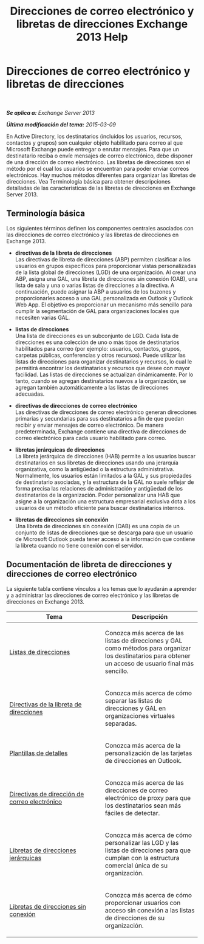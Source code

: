 ﻿---
title: 'Direcciones de correo electrónico y libretas de direcciones Exchange 2013 Help'
TOCTitle: Direcciones de correo electrónico y libretas de direcciones
ms:assetid: b97d0f68-691a-42af-9a6c-4dcc37b28a42
ms:mtpsurl: https://technet.microsoft.com/es-es/library/JJ657488(v=EXCHG.150)
ms:contentKeyID: 49895866
ms.date: 04/23/2018
mtps_version: v=EXCHG.150
ms.translationtype: HT
---

# Direcciones de correo electrónico y libretas de direcciones

 

_**Se aplica a:** Exchange Server 2013_

_**Última modificación del tema:** 2015-03-09_

En Active Directory, los destinatarios (incluidos los usuarios, recursos, contactos y grupos) son cualquier objeto habilitado para correo al que Microsoft Exchange puede entregar o enrutar mensajes. Para que un destinatario reciba o envíe mensajes de correo electrónico, debe disponer de una dirección de correo electrónico. Las libretas de direcciones son el método por el cual los usuarios se encuentran para poder enviar correos electrónicos. Hay muchos métodos diferentes para organizar las libretas de direcciones. Vea Terminología básica para obtener descripciones detalladas de las características de las libretas de direcciones en Exchange Server 2013.

## Terminología básica

Los siguientes términos definen los componentes centrales asociados con las direcciones de correo electrónico y las libretas de direcciones en Exchange 2013.

  - **directivas de la libreta de direcciones**  
    Las directivas de libreta de direcciones (ABP) permiten clasificar a los usuarios en grupos específicos para proporcionar vistas personalizadas de la lista global de direcciones (LGD) de una organización. Al crear una ABP, asigna una GAL, una libreta de direcciones sin conexión (OAB), una lista de sala y una o varias listas de direcciones a la directiva. A continuación, puede asignar la ABP a usuarios de los buzones y proporcionarles acceso a una GAL personalizada en Outlook y Outlook Web App. El objetivo es proporcionar un mecanismo más sencillo para cumplir la segmentación de GAL para organizaciones locales que necesiten varias GAL.

<!-- end list -->

  - **listas de direcciones**  
    Una lista de direcciones es un subconjunto de LGD. Cada lista de direcciones es una colección de uno o más tipos de destinatarios habilitados para correo (por ejemplo: usuarios, contactos, grupos, carpetas públicas, conferencias y otros recursos). Puede utilizar las listas de direcciones para organizar destinatarios y recursos, lo cual le permitirá encontrar los destinatarios y recursos que desee con mayor facilidad. Las listas de direcciones se actualizan dinámicamente. Por lo tanto, cuando se agregan destinatarios nuevos a la organización, se agregan también automáticamente a las listas de direcciones adecuadas.

<!-- end list -->

  - **directivas de direcciones de correo electrónico**  
    Las directivas de direcciones de correo electrónico generan direcciones primarias y secundarias para sus destinatarios a fin de que puedan recibir y enviar mensajes de correo electrónico. De manera predeterminada, Exchange contiene una directiva de direcciones de correo electrónico para cada usuario habilitado para correo.

<!-- end list -->

  - **libretas jerárquicas de direcciones**  
    La libreta jerárquica de direcciones (HAB) permite a los usuarios buscar destinatarios en sus libretas de direcciones usando una jerarquía organizativa, como la antigüedad o la estructura administrativa. Normalmente, los usuarios están limitados a la GAL y sus propiedades de destinatario asociadas, y la estructura de la GAL no suele reflejar de forma precisa las relaciones de administración y antigüedad de los destinatarios de la organización. Poder personalizar una HAB que asigne a la organización una estructura empresarial exclusiva dota a los usuarios de un método eficiente para buscar destinatarios internos.

<!-- end list -->

  - **libretas de direcciones sin conexión**  
    Una libreta de direcciones sin conexión (OAB) es una copia de un conjunto de listas de direcciones que se descarga para que un usuario de Microsoft Outlook pueda tener acceso a la información que contiene la libreta cuando no tiene conexión con el servidor.

## Documentación de libreta de direcciones y direcciones de correo electrónico

La siguiente tabla contiene vínculos a los temas que lo ayudarán a aprender y a administrar las direcciones de correo electrónico y las libretas de direcciones en Exchange 2013.


<table>
<colgroup>
<col style="width: 50%" />
<col style="width: 50%" />
</colgroup>
<thead>
<tr class="header">
<th>Tema</th>
<th>Descripción</th>
</tr>
</thead>
<tbody>
<tr class="odd">
<td><p><a href="https://docs.microsoft.com/es-es/exchange/address-books/address-lists/address-lists">Listas de direcciones</a></p></td>
<td><p>Conozca más acerca de las listas de direcciones y GAL como métodos para organizar los destinatarios para obtener un acceso de usuario final más sencillo.</p></td>
</tr>
<tr class="even">
<td><p><a href="https://docs.microsoft.com/es-es/exchange/address-books/address-book-policies/address-book-policies">Directivas de la libreta de direcciones</a></p></td>
<td><p>Conozca más acerca de cómo separar las listas de direcciones y GAL en organizaciones virtuales separadas.</p></td>
</tr>
<tr class="odd">
<td><p><a href="details-templates-exchange-2013-help.md">Plantillas de detalles</a></p></td>
<td><p>Conozca más acerca de la personalización de las tarjetas de direcciones en Outlook.</p></td>
</tr>
<tr class="even">
<td><p><a href="email-address-policies-exchange-2013-help.md">Directivas de dirección de correo electrónico</a></p></td>
<td><p>Conozca más acerca de las direcciones de correo electrónico de proxy para que los destinatarios sean más fáciles de detectar.</p></td>
</tr>
<tr class="odd">
<td><p><a href="hierarchical-address-books-exchange-2013-help.md">Libretas de direcciones jerárquicas</a></p></td>
<td><p>Conozca más acerca de cómo personalizar las LGD y las listas de direcciones para que cumplan con la estructura comercial única de su organización.</p></td>
</tr>
<tr class="even">
<td><p><a href="offline-address-books-exchange-2013-help.md">Libretas de direcciones sin conexión</a></p></td>
<td><p>Conozca más acerca de cómo proporcionar usuarios con acceso sin conexión a las listas de direcciones de su organización.</p></td>
</tr>
</tbody>
</table>

